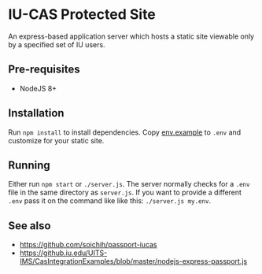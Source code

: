 # IU-CAS Protected Site

An express-based application server which hosts a static site
viewable only by a specified set of IU users.

## Pre-requisites

* NodeJS 8+

## Installation

Run `npm install` to install dependencies. Copy [env.example](env.example) to `.env`
and customize for your static site.

## Running

Either run `npm start` or `./server.js`. The server normally checks for a `.env` file in the same directory as `server.js`. If you want to provide a different `.env` pass it on the command like like this: `./server.js my.env`.

## See also

* <https://github.com/soichih/passport-iucas>
* <https://github.iu.edu/UITS-IMS/CasIntegrationExamples/blob/master/nodejs-express-passport.js>
